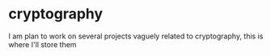 # cryptography
I am plan to work on several projects vaguely related to cryptography, this is where I'll store them
